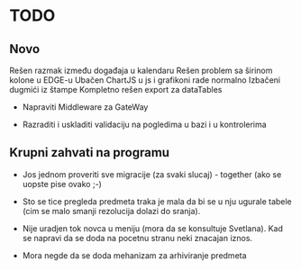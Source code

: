 # TODO

## Novo

Rešen razmak između događaja u kalendaru
Rešen problem sa širinom kolone u EDGE-u
Ubačen ChartJS u js i grafikoni rade normalno
Izbačeni dugmići iz štampe
Kompletno rešen export za dataTables

- Napraviti Middleware za GateWay

- Razraditi i uskladiti validaciju na pogledima u bazi i u kontrolerima


## Krupni zahvati na programu

- Jos jednom proveriti sve migracije (za svaki slucaj) - together (ako se uopste pise ovako ;-)

- Sto se tice pregleda predmeta traka je mala da bi se u nju ugurale tabele (cim se malo smanji rezolucija dolazi do sranja).

- Nije uradjen tok novca u meniju (mora da se konsultuje Svetlana). Kad se napravi da se doda na pocetnu stranu neki znacajan iznos.

- Mora negde da se doda mehanizam za arhiviranje predmeta

